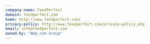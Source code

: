```yaml
---
company-name: FeedPerfect
domain: feedperfect.com
home: http://www.feedperfect.com/
privacy-policy: http://www.feedperfect.com/privacy-policy.php
email: info@feedperfect.com
owned-by: "Web.com Group"
---
```




